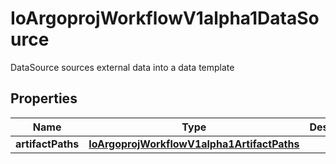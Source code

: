 

# IoArgoprojWorkflowV1alpha1DataSource

DataSource sources external data into a data template

## Properties

Name | Type | Description | Notes
------------ | ------------- | ------------- | -------------
**artifactPaths** | [**IoArgoprojWorkflowV1alpha1ArtifactPaths**](IoArgoprojWorkflowV1alpha1ArtifactPaths.md) |  |  [optional]



